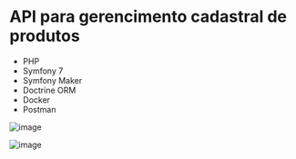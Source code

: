 # API para gerencimento cadastral de produtos

- PHP 
- Symfony 7
- Symfony Maker 
- Doctrine ORM 
- Docker 
- Postman

![image](https://github.com/leobatista3/API_Symfony/assets/72052192/e52069f2-e96c-4cff-ae20-f60a3544b332)

![image](https://github.com/leobatista3/API_Symfony/assets/72052192/154fc155-ac85-4fac-af1e-5b83cef86905)
